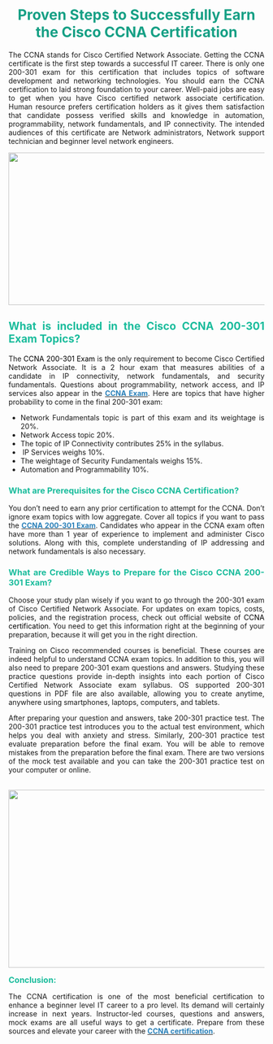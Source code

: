 <h1 style="color: brown; text-align: center;"><span style="color:#16a085;"><strong>Proven Steps to Successfully Earn the Cisco CCNA Certification</strong></span></h1>

<p style="text-align: justify;">The CCNA stands for Cisco Certified Network Associate. Getting the CCNA certificate is the first step towards a successful IT career. There is only one 200-301 exam for this certification that includes topics of software development and networking technologies. You should earn the CCNA certification to laid strong foundation to your career. Well-paid jobs are easy to get when you have Cisco certified network associate certification. Human resource prefers certification holders as it gives them satisfaction that candidate possess verified skills and knowledge in automation, programmability, network fundamentals, and IP connectivity. The intended audiences of this certificate are Network administrators, Network support technician and beginner level network engineers.</p>

<p style="text-align: center;"><a href="https://www.braindumpsstore.com/cisco/200-301-dumps"><img alt="" src="https://i.imgur.com/RiO5a0s.jpg" style="width: 600px; height: 300px;" /></a></p>

<h2 style="color: brown; text-align: justify;"><span style="color:#1abc9c;"><strong>What is included in the Cisco CCNA 200-301 Exam Topics?</strong></span></h2>

<p style="text-align: justify;">The <span style="color:#000000;">CCNA 200-301 Exam</span> is the only requirement to become Cisco Certified Network Associate. It is a 2 hour exam that measures abilities of a candidate in IP connectivity, network fundamentals, and security fundamentals. Questions about programmability, network access, and IP services also appear in the <strong><a href="https://www.braindumpsstore.com/cisco/ccna-pdf-dumps"><span style="color:#2980b9;">CCNA Exam</span></a></strong>. Here are topics that have higher probability to come in the final 200-301 exam:</p>

<ul>
	<li style="text-align: justify;">Network Fundamentals topic is part of this exam and its weightage is 20%.</li>
	<li style="text-align: justify;">Network Access topic 20%.</li>
	<li style="text-align: justify;">The topic of IP Connectivity contributes 25% in the syllabus.</li>
	<li style="text-align: justify;">&nbsp;IP Services weighs 10%.</li>
	<li style="text-align: justify;">The weightage of Security Fundamentals weighs 15%.</li>
	<li style="text-align: justify;">Automation and Programmability 10%.</li>
</ul>

<h3 style="color: brown; text-align: justify;"><span style="color:#1abc9c;"><strong>What are Prerequisites for the Cisco CCNA Certification?</strong></span></h3>

<p style="text-align: justify;">You don&rsquo;t need to earn any prior certification to attempt for the CCNA. Don&rsquo;t ignore exam topics with low aggregate. Cover all topics if you want to pass the <strong><a href="https://www.braindumpsstore.com/cisco/200-301-dumps"><span style="color:#2980b9;">CCNA 200-301 Exam</span></a></strong>. Candidates who appear in the CCNA exam often have more than 1 year of experience to implement and administer Cisco solutions. Along with this, complete understanding of IP addressing and network fundamentals is also necessary.</p>

<h3 style="color: brown; text-align: justify;"><span style="color:#1abc9c;"><strong>What are Credible Ways to Prepare for the Cisco CCNA 200-301 Exam?</strong></span></h3>

<p style="text-align: justify;">Choose your study plan wisely if you want to go through the 200-301 exam of Cisco Certified Network Associate. For updates on exam topics, costs, policies, and the registration process, check out official website of <span style="color:#000000;">CCNA certification</span>. You need to get this information right at the beginning of your preparation, because it will get you in the right direction.</p>

<p style="text-align: justify;">Training on Cisco recommended courses is beneficial. These courses are indeed helpful to understand CCNA exam topics. In addition to this, you will also need to prepare 200-301 exam questions and answers. Studying these practice questions provide in-depth insights into each portion of Cisco Certified Network Associate exam syllabus. OS supported 200-301 questions in PDF file are also available, allowing you to create anytime, anywhere using smartphones, laptops, computers, and tablets.</p>

<p style="text-align: justify;">After preparing your question and answers, take 200-301 practice test. The 200-301 practice test&nbsp;introduces you to the actual test environment, which helps you deal with anxiety and stress. Similarly, 200-301 practice test evaluate preparation before the final exam. You will be able to remove mistakes from the preparation before the final exam. There are two versions of the mock test available and you can take the 200-301 practice test on your computer or online.<br />
&nbsp;</p>

<p style="text-align: center;"><a href="https://www.braindumpsstore.com/cisco/ccna-pdf-dumps"><img alt="" src="https://i.imgur.com/evhhGGc.jpg" style="width: 700px; height: 350px;" /></a></p>

<p style="text-align: justify;"><span style="color:#1abc9c;"><span style="font-size:16px;"><strong>Conclusion: </strong></span></span></p>

<p style="text-align: justify;">The CCNA certification is one of the most beneficial certification to enhance a beginner level IT career to a pro level. Its demand will certainly increase in next years. Instructor-led courses, questions and answers, mock exams are all useful ways to get a certificate. Prepare from these sources and elevate your career with the <strong><a href="https://www.cisco.com/c/en/us/training-events/training-certifications/certifications/associate/ccna.html"><span style="color:#2980b9;">CCNA certification</span></a></strong>.</p>
